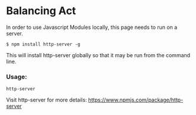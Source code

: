 
# Balancing Act

In order to use Javascript Modules locally, this page needs to run on a server.
```
$ npm install http-server -g
```
This will install http-server globally so that it may be run from the command line.

### Usage:
```
http-server
```
 Visit http-server for more details: https://www.npmjs.com/package/http-server

